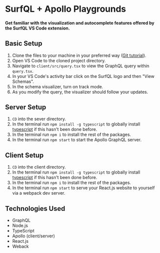 # SurfQL + Apollo Playgrounds
#### Get familiar with the visualization and autocomplete features offered by the SurfQL VS Code extension.

## Basic Setup
1. Clone the files to your machine in your preferred way ([Git tutorial](https://docs.github.com/en/repositories/creating-and-managing-repositories/cloning-a-repository)).
2. Open VS Code to the cloned project directory.
3. Navigate to `client/src/query.tsx` to view the GraphQL query within `query.tsx`.
4. In your VS Code's activity bar click on the SurfQL logo and then "View Schemas".
5. In the schema visualizer, turn on track mode.
6. As you modify the query, the visualizer should follow your updates.


## Server Setup
1. `CD` into the sever directory.
2. In the terminal run `npm install -g typescript` to globally install [typescript](https://www.npmjs.com/package/typescript) if this hasn't been done before.
3. In the terminal run `npm i` to install the rest of the packages.
4. In the terminal run `npm start` to start the Apollo GraphQL server.

## Client Setup
1. `CD` into the client directory.
2. In the terminal run `npm install -g typescript` to globally install [typescript](https://www.npmjs.com/package/typescript) if this hasn't been done before.
3. In the terminal run `npm i` to install the rest of the packages.
4. In the terminal run `npm start` to serve your React.js website to yourself via a webpack dev server.

## Technologies Used
- GraphQL
- Node.js
- TypeScript
- Apollo (client/server)
- React.js
- Weback
